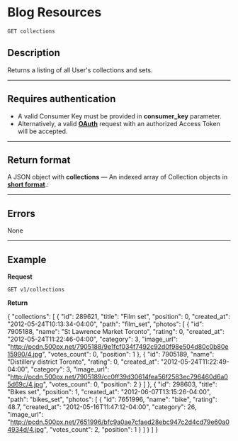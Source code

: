 # Blog Resources

    GET collections

## Description
Returns a listing of all User's collections and sets.

***

## Requires authentication
* A valid Consumer Key must be provided in **consumer_key** parameter.
* Alternatively, a valid **[OAuth][]** request with an authorized Access Token will be accepted.

***

## Return format
A JSON object with **collections** — An indexed array of Collection objects in **[short format][]**.:

***

## Errors
None

***

## Example
**Request**

    GET v1/collections

**Return**

  {
      "collections": [
          {
              "id": 289621,
              "title": "Film set",
              "position": 0,
              "created_at": "2012-05-24T10:13:34-04:00",
              "path": "film_set",
              "photos": [
                  {
                      "id": 7905188,
                      "name": "St Lawrence Market Toronto",
                      "rating": 0,
                      "created_at": "2012-05-24T11:22:46-04:00",
                      "category": 3,
                      "image_url": "http://pcdn.500px.net/7905188/9e1fcf034f7492c92d0f98e504d80c0b80e15990/4.jpg",
                      "votes_count": 0,
                      "position": 1
                  },
                  {
                      "id": 7905189,
                      "name": "Distillery district Toronto",
                      "rating": 0,
                      "created_at": "2012-05-24T11:22:49-04:00",
                      "category": 3,
                      "image_url": "http://pcdn.500px.net/7905189/cc0ff39d30614fea56f2583ec796460d6a05d69c/4.jpg",
                      "votes_count": 0,
                      "position": 2
                  }
              ]
          },
          {
              "id": 298603,
              "title": "Bikes set",
              "position": 1,
              "created_at": "2012-06-07T13:15:26-04:00",
              "path": "bikes_set",
              "photos": [
                  {
                      "id": 7651996,
                      "name": "bike",
                      "rating": 48.7,
                      "created_at": "2012-05-16T11:47:12-04:00",
                      "category": 26,
                      "image_url": "http://pcdn.500px.net/7651996/bfc9a0ae7cfaed28ebc947c2d4cd79e60a04934d/4.jpg",
                      "votes_count": 2,
                      "position": 1
                  }
              ]
          }
      ]
  }


[OAuth]: https://github.com/500px/api-documentation/tree/master/authentication
[short format]: https://github.com/500px/api-documentation/blob/master/basics/formats_and_terms.md#short-format-1